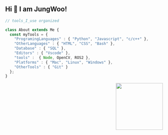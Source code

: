 <h2> Hi 👋 I am JungWoo! </h2>


```javascript
// tools_I_use organized

class About extends Me { 
  const myTools = {  
    "ProgramingLanguages" : { "Python", "Javascript", "c/c++" },
    "OtherLanguages" : { "HTML", "CSS", "Bash" },
    "Database" : { "SQL" },
    "Editors" : { "Vscode" },
    "tools" :  { Node, OpenCV, ROS2 },
    "Platforms" : { "Mac", "Linux", "Windows" },
    "OtherTools" : { "Git" }
  };
}
```
<img align='right' src='https://media.giphy.com/media/bcKmIWkUMCjVm/giphy.gif' width='150"'>
